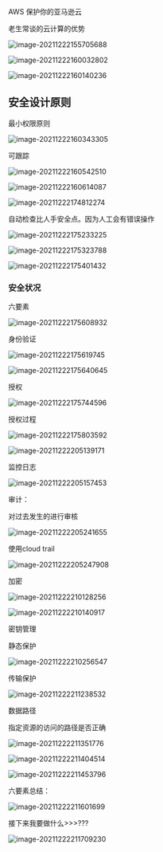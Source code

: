 

AWS 保护你的亚马逊云



老生常谈的云计算的优势

![image-20211222155705688](_assets/AWS%20保护你的亚马逊云/image-20211222155705688.png)





![image-20211222160032802](_assets/AWS%20保护你的亚马逊云/image-20211222160032802.png)





![image-20211222160140236](_assets/AWS%20保护你的亚马逊云/image-20211222160140236.png)





## 安全设计原则

最小权限原则

![image-20211222160343305](_assets/AWS%20保护你的亚马逊云/image-20211222160343305.png)

可跟踪

![image-20211222160542510](_assets/AWS%20保护你的亚马逊云/image-20211222160542510.png)





![image-20211222160614087](_assets/AWS%20保护你的亚马逊云/image-20211222160614087.png)



![image-20211222174812274](_assets/AWS%20保护你的亚马逊云/image-20211222174812274.png)



自动检查比人手安全点。因为人工会有错误操作





![image-20211222175233225](_assets/AWS%20保护你的亚马逊云/image-20211222175233225.png)

![image-20211222175323788](_assets/AWS%20保护你的亚马逊云/image-20211222175323788.png)



![image-20211222175401432](_assets/AWS%20保护你的亚马逊云/image-20211222175401432.png)



### 安全状况

六要素

![image-20211222175608932](_assets/AWS%20保护你的亚马逊云/image-20211222175608932.png)



身份验证

![image-20211222175619745](_assets/AWS%20保护你的亚马逊云/image-20211222175619745.png)



![image-20211222175640645](_assets/AWS%20保护你的亚马逊云/image-20211222175640645.png)



授权

![image-20211222175744596](_assets/AWS%20保护你的亚马逊云/image-20211222175744596.png)





授权过程



![image-20211222175803592](_assets/AWS%20保护你的亚马逊云/image-20211222175803592.png)







![image-20211222205139171](_assets/AWS%20保护你的亚马逊云/image-20211222205139171.png)



监控日志

![image-20211222205157453](_assets/AWS%20保护你的亚马逊云/image-20211222205157453.png)



审计：

对过去发生的进行审核

![image-20211222205241655](_assets/AWS%20保护你的亚马逊云/image-20211222205241655.png)

使用cloud trail 

![image-20211222205247908](_assets/AWS%20保护你的亚马逊云/image-20211222205247908.png)



加密



![image-20211222210128256](_assets/AWS%20保护你的亚马逊云/image-20211222210128256.png)



![image-20211222210140917](_assets/AWS%20保护你的亚马逊云/image-20211222210140917.png)

密钥管理



静态保护

![image-20211222210256547](_assets/AWS%20保护你的亚马逊云/image-20211222210256547.png)

传输保护

![image-20211222211238532](_assets/AWS%20保护你的亚马逊云/image-20211222211238532.png)



数据路径

指定资源的访问的路径是否正确

![image-20211222211351776](_assets/AWS%20保护你的亚马逊云/image-20211222211351776.png)



![image-20211222211404514](_assets/AWS%20保护你的亚马逊云/image-20211222211404514.png)



![image-20211222211453796](_assets/AWS%20保护你的亚马逊云/image-20211222211453796.png)





六要素总结：

![image-20211222211601699](_assets/AWS%20保护你的亚马逊云/image-20211222211601699.png)





接下来我要做什么>>>???

![image-20211222211709230](_assets/AWS%20保护你的亚马逊云/image-20211222211709230.png)

